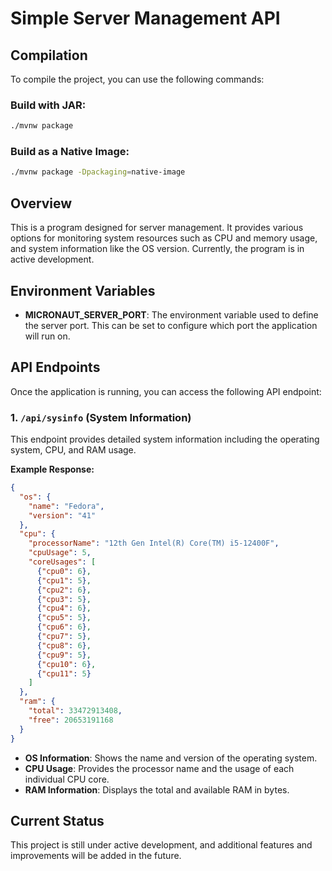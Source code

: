# Simple Server Management API

## Compilation

To compile the project, you can use the following commands:

### Build with JAR:
```bash
./mvnw package
```

### Build as a Native Image:
```bash
./mvnw package -Dpackaging=native-image
```

## Overview

This is a program designed for server management. It provides various options for monitoring system resources such as CPU and memory usage, and system information like the OS version. Currently, the program is in active development.

## Environment Variables

- **MICRONAUT_SERVER_PORT**: The environment variable used to define the server port. This can be set to configure which port the application will run on.

## API Endpoints

Once the application is running, you can access the following API endpoint:

### 1. `/api/sysinfo` (System Information)

This endpoint provides detailed system information including the operating system, CPU, and RAM usage.

**Example Response:**
```json
{
  "os": {
    "name": "Fedora",
    "version": "41"
  },
  "cpu": {
    "processorName": "12th Gen Intel(R) Core(TM) i5-12400F",
    "cpuUsage": 5,
    "coreUsages": [
      {"cpu0": 6},
      {"cpu1": 5},
      {"cpu2": 6},
      {"cpu3": 5},
      {"cpu4": 6},
      {"cpu5": 5},
      {"cpu6": 6},
      {"cpu7": 5},
      {"cpu8": 6},
      {"cpu9": 5},
      {"cpu10": 6},
      {"cpu11": 5}
    ]
  },
  "ram": {
    "total": 33472913408,
    "free": 20653191168
  }
}
```

- **OS Information**: Shows the name and version of the operating system.
- **CPU Usage**: Provides the processor name and the usage of each individual CPU core.
- **RAM Information**: Displays the total and available RAM in bytes.

## Current Status

This project is still under active development, and additional features and improvements will be added in the future.
